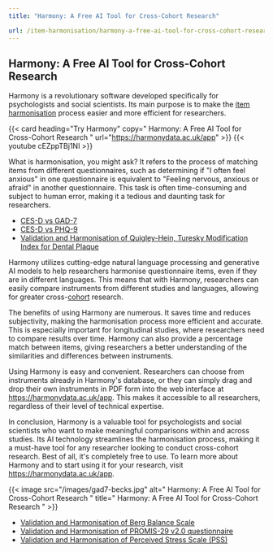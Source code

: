 ```yaml
---
title: "Harmony: A Free AI Tool for Cross-Cohort Research"

url: /item-harmonisation/harmony-a-free-ai-tool-for-cross-cohort-research
---
```


## Harmony: A Free AI Tool for Cross-Cohort Research

Harmony is a revolutionary software developed specifically for psychologists and social scientists. Its main purpose is to make the [item harmonisation](/item-harmonisation/) process easier and more efficient for researchers.

{{< card heading="Try Harmony" copy=" Harmony: A Free AI Tool for Cross-Cohort Research " url="https://harmonydata.ac.uk/app" >}}
{{< youtube cEZppTBj1NI >}}

What is harmonisation, you might ask? It refers to the process of matching items from different questionnaires, such as determining if "I often feel anxious" in one questionnaire is equivalent to "Feeling nervous, anxious or afraid" in another questionnaire. This task is often time-consuming and subject to human error, making it a tedious and daunting task for researchers.

* [CES-D vs GAD-7](/compare-harmonise-instruments/ces-d-vs-gad-7/)
* [CES-D vs PHQ-9](/compare-harmonise-instruments/ces-d-vs-phq-9/)
* [Validation and Harmonisation of Quigley-Hein, Turesky Modification Index for Dental Plaque ](/harmonisation-validation/quigley-hein-turesky-modification-index-for-dental-plaque)

Harmony utilizes cutting-edge natural language processing and generative AI models to help researchers harmonise questionnaire items, even if they are in different languages. This means that with Harmony, researchers can easily compare instruments from different studies and languages, allowing for greater cross-[cohort](/item-harmonisation/harmony-a-free-ai-tool-to-merge-cohort-studies) research.

The benefits of using Harmony are numerous. It saves time and reduces subjectivity, making the harmonisation process more efficient and accurate. This is especially important for longitudinal studies, where researchers need to compare results over time. Harmony can also provide a percentage match between items, giving researchers a better understanding of the similarities and differences between instruments.

Using Harmony is easy and convenient. Researchers can choose from instruments already in Harmony's database, or they can simply drag and drop their own instruments in PDF form into the web interface at https://harmonydata.ac.uk/app. This makes it accessible to all researchers, regardless of their level of technical expertise.

In conclusion, Harmony is a valuable tool for psychologists and social scientists who want to make meaningful comparisons within and across studies. Its AI technology streamlines the harmonisation process, making it a must-have tool for any researcher looking to conduct cross-cohort research. Best of all, it's completely free to use. To learn more about Harmony and to start using it for your research, visit https://harmonydata.ac.uk/app. 


{{< image src="/images/gad7-becks.jpg" alt=" Harmony: A Free AI Tool for Cross-Cohort Research " title=" Harmony: A Free AI Tool for Cross-Cohort Research " >}}









* [Validation and Harmonisation of Berg Balance Scale](/harmonisation-validation/berg-balance-scale)
* [Validation and Harmonisation of PROMIS-29 v2.0 questionnaire](/harmonisation-validation/promis-29-v2-0-questionnaire)
* [Validation and Harmonisation of Perceived Stress Scale (PSS)](/harmonisation-validation/perceived-stress-scale-pss)
